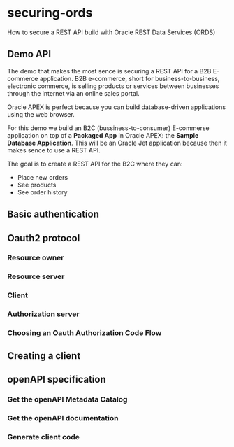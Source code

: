 # securing-ords
How to secure a REST API build with Oracle REST Data Services (ORDS)

## Demo API
The demo that makes the most sence is securing a REST API for a B2B E-commerce application. B2B e-commerce, short for business-to-business, electronic commerce, is selling products or services between businesses through the internet via an online sales portal.

Oracle APEX is perfect because you can build database-driven applications using the web browser.

For this demo we build an B2C (bussiness-to-consumer) E-commerse application on top of a **Packaged App** in Oracle APEX: the **Sample Database Application**. This will be an Oracle Jet application because then it makes sence to use a REST API.

The goal is to create a REST API for the B2C where they can:
- Place new orders
- See products
- See order history

## Basic authentication

## Oauth2 protocol

### Resource owner

### Resource server

### Client

### Authorization server

### Choosing an Oauth Authorization Code Flow

## Creating a client

## openAPI specification

### Get the openAPI Metadata Catalog

### Get the openAPI documentation

### Generate client code
